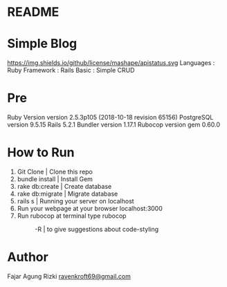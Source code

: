 # README

# Simple Blog
https://img.shields.io/github/license/mashape/apistatus.svg
Languages : Ruby
Framework : Rails
Basic : Simple CRUD

# Pre
Ruby Version version 2.5.3p105 (2018-10-18 revision 65156)
PostgreSQL version 9.5.15
Rails 5.2.1
Bundler version 1.17.1
Rubocop version gem 0.60.0

# How to Run
1. Git Clone <url repo> | Clone this repo
2. bundle install | Install Gem
3. rake db:create | Create database
4. rake db:migrate | Migrate database
5. rails s | Running your server on localhost
6. Run your webpage at your browser localhost:3000
7. Run rubocop at terminal type rubocop <dir> -R | to give suggestions about code-styling

# Author
Fajar Agung Rizki ravenkroft69@gmail.com




